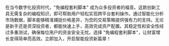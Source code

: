 在当今数字化投资时代，"免编程套利脚本" 成为众多投资者的福音。这款创新工具无需复杂的编程知识，即可帮助用户轻松实现跨平台套利操作。通过智能化分析市场数据，脚本能够精准捕捉价格差异，为您的交易策略提供强有力的支持。无论是新手还是资深投资者，都能快速上手，高效完成资产配置。其稳定性和安全性经过多重测试，确保每位用户的资金安全无忧。选择 "免编程套利脚本"，让财富增长变得简单而高效。立即加入，开启智能投资新篇章！